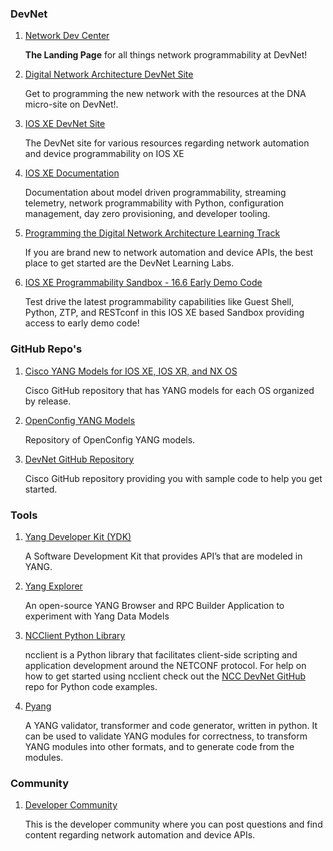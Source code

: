 ### DevNet

1. [Network Dev Center](https://developer.cisco.com/networking) 

    **The Landing Page** for all things network programmability at DevNet!
    
1. [Digital Network Architecture DevNet Site](https://developer.cisco.com/dna)
    
    Get to programming the new network with the resources at the DNA micro-site on DevNet!.  

1. [IOS XE DevNet Site](https://developer.cisco.com/site/ios-xe/)
	
	The DevNet site for various resources regarding network automation and device programmability on IOS XE

1. [IOS XE Documentation](https://developer.cisco.com/site/ios-xe/docs/)

	Documentation about model driven programmability, streaming telemetry, network programmability with Python, configuration management, day zero provisioning, and developer tooling.
	 
1. [Programming the Digital Network Architecture Learning Track](https://learninglabs.cisco.com/tracks/programming-dna "Programming the Digital Network Architecture")	
 
    If you are brand new to network automation and device APIs, the best place to get started are the DevNet Learning Labs. 

1. [IOS XE Programmability Sandbox - 16.6 Early Demo Code](https://devnetsandbox.cisco.com/RM/Diagram/Index/7fd27b24-7034-477d-9ad2-e2c8096dd1a5?diagramType=Topology)

	Test drive the latest programmability capabilities like Guest Shell, Python, ZTP, and RESTconf in this IOS XE based Sandbox providing access to early demo code!


### GitHub Repo's

1. [Cisco YANG Models for IOS XE, IOS XR, and NX OS](https://github.com/YangModels/yang/tree/master/vendor/cisco)

	Cisco GitHub repository that has YANG models for each OS organized by release.

1. [OpenConfig YANG Models](https://github.com/openconfig/public/tree/master/release/models)

	Repository of OpenConfig YANG models.

1. [DevNet GitHub Repository](https://github.com/CiscoDevNet)

	Cisco GitHub repository providing you with sample code to help you get started.

### Tools

1. [Yang Developer Kit (YDK)](http://ydk.cisco.com/py/docs/)

	A Software Development Kit that provides API’s that are modeled in YANG.

1. [Yang Explorer](https://github.com/CiscoDevNet/yang-explorer)

	An open-source YANG Browser and RPC Builder Application to experiment with Yang Data Models

1. [NCClient Python Library](https://github.com/ncclient/ncclient)

	ncclient is a Python library that facilitates client-side scripting and application development around the NETCONF protocol. For help on how to get started using ncclient check out the [NCC DevNet GitHub](https://github.com/CiscoDevNet/ncc) repo for Python code examples.

1. [Pyang](https://github.com/mbj4668/pyang)

	A YANG validator, transformer and code generator, written in python. It can be used to validate YANG modules for correctness, to transform YANG modules into other formats, and to generate code from the modules.

### Community

1. [Developer Community](https://communities.cisco.com/community/developer/odp)

	This is the developer community where you can post questions and find content regarding network automation and device APIs.
